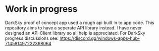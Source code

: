 # Work in progress
DarkSky proof of concept app used a rough api built in to app code. This repository aims to have a seperate API library instead.
I have never designed an API Client library so all help is appreciated. For DarkSky progress discussions see: https://discord.gg/windows-apps-hub-714581497222398064
